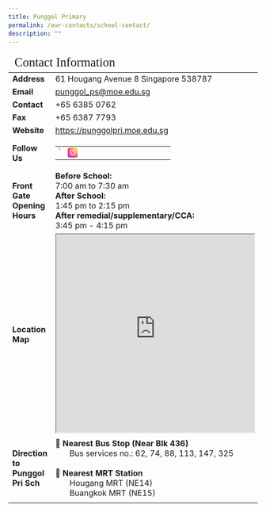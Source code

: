 ```yaml
---
title: Punggol Primary
permalink: /our-contacts/school-contact/
description: ""
---
```

<table style="font-size:16px">
	<thead>
		<tr><td colspan="2" style="font-family:impact; font-size:25px;">Contact Information</td></tr>
	</thead>
	<tbody>
		<tr>
			<td style="font-weight:bold" width="150">Address</td>
			<td>61 Hougang Avenue 8 Singapore 538787</td>
		</tr>
		<tr>
			<td style="font-weight:bold">Email</td>
			<td><a href="mailto:punggol_ps@moe.edu.sg" target="_blank">punggol_ps@moe.edu.sg</a></td>
		</tr>
		<tr>
			<td style="font-weight:bold">Contact</td>
			<td>+65 6385 0762</td>
		</tr>
		<tr>
			<td style="font-weight:bold">Fax</td>
			<td>+65 6387 7793</td>
		</tr>
		<tr>
			<td style="font-weight:bold">Website</td>
			<td><a target="_blank" href="https://punggolpri.moe.edu.sg">https://punggolpri.moe.edu.sg</a>
			</td>
		</tr>
		<tr>
			<td style="font-weight:bold">Follow Us</td>
			<td>
			<table><tbody><tr>
			<td width="1">
				<a href="https://www.facebook.com/punggolprisch?mibextid=LQQJ4d" target="_blank"><img src="/images/Icons/FB.jpg" style="width:20px; height:20px;" align="left"></a></td>
			<td width="200">
					<a href="https://www.instagram.com/punggolprisch/" target="_blank"><img src="/images/Icons/IG.jpg" style="width:20px; height:20px" align="left"></a></td>
				</tr>
				</tbody></table>
			</td>
		</tr>
		<tr>
			<td style="font-weight:bold">Front Gate Opening Hours</td>
			<td><b>Before School:</b><br>7:00 am to 7:30 am<br>
				<b>After School:</b><br>1:45 pm to 2:15 pm<br>
				<b>After remedial/supplementary/CCA:</b><br>3:45 pm - 4:15 pm
		</td></tr>
		<tr>
			<td style="font-weight:bold">Location Map</td>
			<td><iframe src="https://www.google.com/maps/embed?pb=!1m14!1m8!1m3!1d7977.332173117261!2d103.894629!3d1.377025!3m2!1i1024!2i768!4f13.1!3m3!1m2!1s0x0%3A0xbf035ed536166b93!2sPunggol%20Primary%20School!5e0!3m2!1sen!2ssg!4v1674553976552!5m2!1sen!2ssg" width="400" height="400" allowfullscreen="" loading="lazy"></iframe></td>
			</tr>
		<tr>
			<td style="font-weight:bold">Direction to Punggol Pri Sch</td>
			<td><b>🚌 Nearest Bus Stop (Near Blk 436)</b><br> &nbsp;&nbsp;&nbsp;Bus services no.: 62, 74, 88, 113, 147, 325<br><br>
				<b>🚊 Nearest MRT Station</b><br> &nbsp;&nbsp;&nbsp;Hougang MRT (NE14)<br> &nbsp;&nbsp;&nbsp;Buangkok MRT (NE15)
		</td></tr>
		<tr><td></td></tr>
	</tbody>
</table>